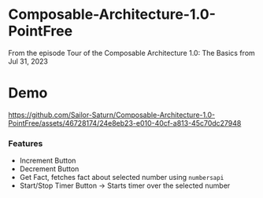 # Composable-Architecture-1.0-PointFree
From the episode Tour of the Composable Architecture 1.0: The Basics from Jul 31, 2023

# Demo

https://github.com/Sailor-Saturn/Composable-Architecture-1.0-PointFree/assets/46728174/24e8eb23-e010-40cf-a813-45c70dc27948

### Features
- Increment Button
- Decrement Button
- Get Fact, fetches fact about selected number using `numbersapi`
- Start/Stop Timer Button -> Starts timer over the selected number

